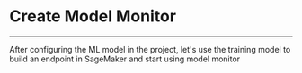 # Create Model Monitor
----------

After configuring the ML model in the project, let's use the training model to build an endpoint in SageMaker and start using model monitor

